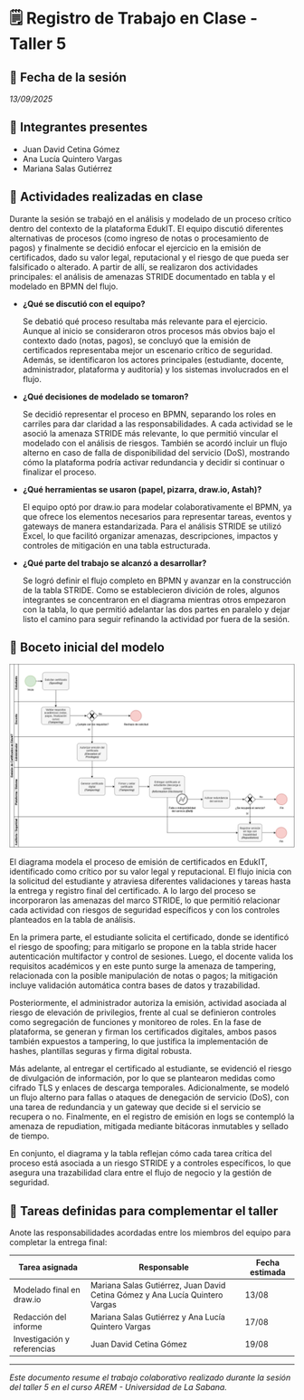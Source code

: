 # 🗒️ Registro de Trabajo en Clase - Taller 5

## 📆 Fecha de la sesión
_13/09/2025_

## 👥 Integrantes presentes
- Juan David Cetina Gómez
- Ana Lucía Quintero Vargas
- Mariana Salas Gutiérrez

## 🧠 Actividades realizadas en clase

Durante la sesión se trabajó en el análisis y modelado de un proceso crítico dentro del contexto de la plataforma EdukIT. El equipo discutió diferentes alternativas de procesos (como ingreso de notas o procesamiento de pagos) y finalmente se decidió enfocar el ejercicio en la emisión de certificados, dado su valor legal, reputacional y el riesgo de que pueda ser falsificado o alterado. A partir de allí, se realizaron dos actividades principales: el análisis de amenazas STRIDE documentado en tabla y el modelado en BPMN del flujo.

- **¿Qué se discutió con el equipo?**

    Se debatió qué proceso resultaba más relevante para el ejercicio. Aunque al inicio se consideraron otros procesos más obvios bajo el contexto dado (notas, pagos), se concluyó que la emisión de certificados representaba mejor un escenario crítico de seguridad. Además, se identificaron los actores principales (estudiante, docente, administrador, plataforma y auditoría) y los sistemas involucrados en el flujo.

- **¿Qué decisiones de modelado se tomaron?**

    Se decidió representar el proceso en BPMN, separando los roles en carriles para dar claridad a las responsabilidades. A cada actividad se le asoció la amenaza STRIDE más relevante, lo que permitió vincular el modelado con el análisis de riesgos. También se acordó incluir un flujo alterno en caso de falla de disponibilidad del servicio (DoS), mostrando cómo la plataforma podría activar redundancia y decidir si continuar o finalizar el proceso.

- **¿Qué herramientas se usaron (papel, pizarra, draw.io, Astah)?**

    El equipo optó por draw.io para modelar colaborativamente el BPMN, ya que ofrece los elementos necesarios para representar tareas, eventos y gateways de manera estandarizada. Para el análisis STRIDE se utilizó Excel, lo que facilitó organizar amenazas, descripciones, impactos y controles de mitigación en una tabla estructurada.

- **¿Qué parte del trabajo se alcanzó a desarrollar?**

    Se logró definir el flujo completo en BPMN y avanzar en la construcción de la tabla STRIDE. Como se establecieron divición de roles, algunos integrantes se concentraron en el diagrama mientras otros empezaron con la tabla, lo que permitió adelantar las dos partes en paralelo y dejar listo el camino para seguir refinando la actividad por fuera de la sesión.

## 🧩 Boceto inicial del modelo

![Flujo de emisión de certificados en EdukIT](./flujo-stride-clase.drawio.png)

El diagrama modela el proceso de emisión de certificados en EdukIT, identificado como crítico por su valor legal y reputacional. El flujo inicia con la solicitud del estudiante y atraviesa diferentes validaciones y tareas hasta la entrega y registro final del certificado. A lo largo del proceso se incorporaron las amenazas del marco STRIDE, lo que permitió relacionar cada actividad con riesgos de seguridad específicos y con los controles planteados en la tabla de análisis.

En la primera parte, el estudiante solicita el certificado, donde se identificó el riesgo de spoofing; para mitigarlo se propone en la tabla stride hacer autenticación multifactor y control de sesiones. Luego, el docente valida los requisitos académicos y en este punto surge la amenaza de tampering, relacionada con la posible manipulación de notas o pagos; la mitigación incluye validación automática contra bases de datos y trazabilidad.

Posteriormente, el administrador autoriza la emisión, actividad asociada al riesgo de elevación de privilegios, frente al cual se definieron controles como segregación de funciones y monitoreo de roles. En la fase de plataforma, se generan y firman los certificados digitales, ambos pasos también expuestos a tampering, lo que justifica la implementación de hashes, plantillas seguras y firma digital robusta.

Más adelante, al entregar el certificado al estudiante, se evidenció el riesgo de divulgación de información, por lo que se plantearon medidas como cifrado TLS y enlaces de descarga temporales. Adicionalmente, se modeló un flujo alterno para fallas o ataques de denegación de servicio (DoS), con una tarea de redundancia y un gateway que decide si el servicio se recupera o no. Finalmente, en el registro de emisión en logs se contempló la amenaza de repudiation, mitigada mediante bitácoras inmutables y sellado de tiempo.

En conjunto, el diagrama y la tabla reflejan cómo cada tarea crítica del proceso está asociada a un riesgo STRIDE y a controles específicos, lo que asegura una trazabilidad clara entre el flujo de negocio y la gestión de seguridad.

## 🔁 Tareas definidas para complementar el taller

Anote las responsabilidades acordadas entre los miembros del equipo para completar la entrega final:

| Tarea asignada | Responsable | Fecha estimada |
|----------------|-------------|----------------|
| Modelado final en draw.io | Mariana Salas Gutiérrez, Juan David Cetina Gómez y Ana Lucía Quintero Vargas | 13/08 |
| Redacción del informe     | Mariana Salas Gutiérrez y Ana Lucía Quintero Vargas | 17/08 |
| Investigación y referencias | Juan David Cetina Gómez | 19/08 |

---

_Este documento resume el trabajo colaborativo realizado durante la sesión del taller 5 en el curso AREM - Universidad de La Sabana._
